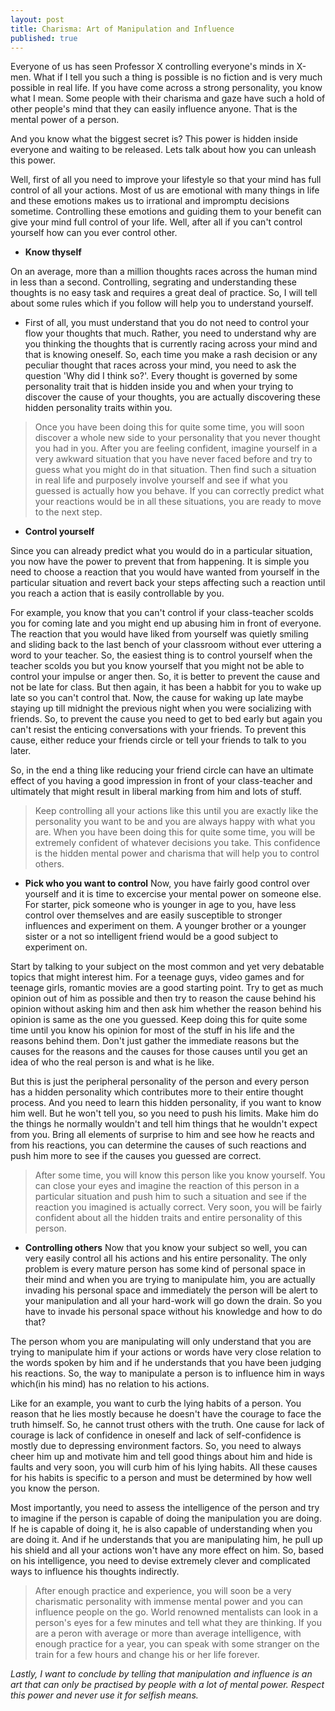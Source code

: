 ```yaml
---
layout: post
title: Charisma: Art of Manipulation and Influence
published: true
---
```


Everyone of us has seen Professor X controlling everyone's minds in X-men. What if I tell you such a thing is possible is no fiction and is very much possible in real life.
If you have come across a strong personality, you know what I mean. Some people with their charisma and gaze have such a hold of other people's mind that they can easily influence anyone. That is the mental power of a person.

And you know what the biggest secret is? This power is hidden inside everyone and waiting to be released. Lets talk about how you can unleash this power.


Well, first of all you need to improve your lifestyle so that your mind has full control of all your actions. Most of us are emotional with many things in life and these emotions makes us to irrational and impromptu decisions sometime. Controlling these emotions and guiding them to your benefit can give your mind full control of your life. Well, after all if you can't control yourself how can you ever control other.

- **Know thyself**

On an average, more than a million thoughts races across the human mind in less than a second. Controlling, segrating and understanding these thoughts is no easy task and requires a great deal of practice. So, I will tell about some rules which if you follow will help you to understand yourself.

- First of all, you must understand that you do not need to control your flow your thoughts that much. Rather, you need to understand why are you thinking the thoughts that is currently racing across your mind and that is knowing oneself. So, each time you make a rash decision or any peculiar thought that races across your mind, you need to ask the question 'Why did I think so?'. Every thought is governed by some personality trait that is hidden inside you and when your trying to discover the cause of your thoughts, you are actually discovering these hidden personality traits within you.
> Once you have been doing this for quite some time, you will soon discover a whole new side to your personality that you never thought you had in you. After you are feeling confident, imagine yourself in a very awkward situation that you have never faced before and try to guess what you might do in that situation. Then find such a situation in real life and purposely involve yourself and see if what you guessed is actually how you behave. If you can correctly predict what your reactions would be in all these situations, you are ready to move to the next step.

- **Control yourself**

Since you can already predict what you would do in a particular situation, you now have the power to prevent that from happening. It is simple you need to choose a reaction that you would have wanted from yourself in the particular situation and revert back your steps affecting such a reaction until you reach a action that is easily controllable by you.

For example, you know that you can't control if your class-teacher scolds you for coming late and you might end up abusing him in front of everyone. The reaction that you would have liked from yourself was quietly smiling and sliding back to the last bench of your classroom without ever uttering a word to your teacher. So, the easiest thing is to control yourself when the teacher scolds you but you know yourself that you might not be able to control your impulse or anger then. So, it is better to prevent the cause and not be late for class. But then again, it has been a habbit for you to wake up late so you can't control that. Now, the cause for waking up late maybe staying up till midnight the previous night when you were socializing with friends. So, to prevent the cause you need to get to bed early but again you can't resist the enticing conversations with your friends. To prevent this cause, either reduce your friends circle or tell your friends to talk to you later. 

So, in the end a thing like reducing your friend circle can have an ultimate effect of you having a good impression in front of your class-teacher and ultimately that might result in liberal marking from him and lots of stuff.

> Keep controlling all your actions like this until you are exactly like the personality you want to be and you are always happy with what you are. When you have been doing this for quite some time, you will be extremely confident of whatever decisions you take. This confidence is the hidden mental power and charisma that will help you to control others.

- **Pick who you want to control**
Now, you have fairly good control over yourself and it is time to excercise your mental power on someone else. For starter, pick someone who is younger in age to you, have less control over themselves and are easily susceptible to stronger influences and experiment on them. A younger brother or a younger sister or a not so intelligent friend would be a good subject to experiment on.

Start by talking to your subject on the most common and yet very debatable topics that might interest him. For a teenage guys, video games and for teenage girls, romantic movies are a good starting point. Try to get as much opinion out of him as possible and then try to reason the cause behind his opinion without asking him and then ask him whether the reason behind his opinion is same as the one you guessed. Keep doing this for quite some time until you know his opinion for most of the stuff in his life and the reasons behind them. Don't just gather the immediate reasons but the causes for the reasons and the causes for those causes until you get an idea of who the real person is and what is he like.

But this is just the peripheral personality of the person and every person has a hidden personality which contributes more to their entire thought process. And you need to learn this hidden personality, if you want to know him well. But he won't tell you, so you need to push his limits. Make him do the things he normally wouldn't and tell him things that he wouldn't expect from you. Bring all elements of surprise to him and see how he reacts and from his reactions, you can determine the causes of such reactions and push him more to see if the causes you guessed are correct.
> After some time, you will know this person like you know yourself. You can close your eyes and imagine the reaction of this person in a particular situation and push him to such a situation and see if the reaction you imagined is actually correct. Very soon, you will be fairly confident about all the hidden traits and entire personality of this person. 

- **Controlling others**
Now that you know your subject so well, you can very easily control all his actions and his entire personality. The only problem is every mature person has some kind of personal space in their mind and when you are trying to manipulate him, you are actually invading his personal space and immediately the person will be alert to your manipulation and all your hard-work will go down the drain. So you have to invade his personal space without his knowledge and how to do that?

The person whom you are manipulating will only understand that you are trying to 
manipulate him if your actions or words have very close relation to the words spoken by him and if he understands that you have been judging his reactions. So, the way to manipulate a person is to influence him in ways which(in his mind) has no relation to his actions. 

Like for an example, you want to curb the lying habits of a person. You reason that he lies mostly because he doesn't have the courage to face the truth himself. So, he cannot trust others with the truth. One cause for lack of courage is lack of confidence in oneself and lack of self-confidence is mostly due to depressing environment factors. So, you need to always cheer him up and motivate him and tell good things about him and hide is faults and very soon, you will curb him of his lying habits. All these causes for his habits is specific to a person and must be determined by how well you know the person.

Most importantly, you need to assess the intelligence of the person and try to imagine if the person is capable of doing the manipulation you are doing. If he is capable of doing it, he is also capable of understanding when you are doing it. And if he understands that you are manipulating him, he pull up his shield and all your actions won't have any more effect on him. So, based on his intelligence, you need to devise extremely clever and complicated ways to influence his thoughts indirectly.

> After enough practice and experience, you will soon be a very charismatic personality with immense mental power and you can influence people on the go. World renowned mentalists can look in a person's eyes for a few minutes and tell what they are thinking. If you are a peron with average or more than average intelligence, with enough practice for a year, you can speak with some stranger on the train for a few hours and change his or her life forever.

*Lastly, I want to conclude by telling that manipulation and influence is an art that can only be practised by people with a lot of mental power. Respect this power and never use it for selfish means.*
